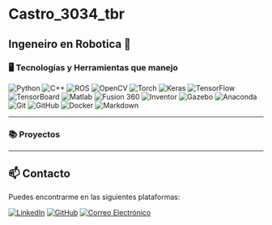 # Castro_3034_tbr 
  ## Ingeneiro en Robotica 🤖

### 🖥️ Tecnologías y Herramientas que manejo
![Python](https://img.shields.io/badge/Python-3670A0?style=for-the-badge&logo=python&logoColor=ffdd54)
![C++](https://img.shields.io/badge/C++-00599C?style=for-the-badge&logo=cplusplus&logoColor=white)
![ROS](https://img.shields.io/badge/ROS-22314E?style=for-the-badge&logo=ros&logoColor=white)
![OpenCV](https://img.shields.io/badge/OpenCV-5C3EE8?style=for-the-badge&logo=opencv&logoColor=white)
![Torch](https://img.shields.io/badge/PyTorch-EE4C2C?style=for-the-badge&logo=pytorch&logoColor=white)
![Keras](https://img.shields.io/badge/Keras-D00000?style=for-the-badge&logo=keras&logoColor=white)
![TensorFlow](https://img.shields.io/badge/TensorFlow-FF6F00?style=for-the-badge&logo=tensorflow&logoColor=white)
![TensorBoard](https://img.shields.io/badge/TensorBoard-FF6F00?style=for-the-badge&logo=tensorflow&logoColor=white)
![Matlab](https://img.shields.io/badge/MATLAB-0076A8?style=for-the-badge&logo=mathworks&logoColor=white)
![Fusion 360](https://img.shields.io/badge/Autodesk%20Fusion%20360-FFAE1A?style=for-the-badge&logo=autodesk&logoColor=black)
![Inventor](https://img.shields.io/badge/Autodesk%20Inventor-0696D7?style=for-the-badge&logo=autodesk&logoColor=white)
![Gazebo](https://img.shields.io/badge/Gazebo-FF4500?style=for-the-badge&logo=gazebo&logoColor=white)
![Anaconda](https://img.shields.io/badge/Anaconda-44A833?style=for-the-badge&logo=anaconda&logoColor=white)
![Git](https://img.shields.io/badge/Git-F05032?style=for-the-badge&logo=git&logoColor=white)
![GitHub](https://img.shields.io/badge/GitHub-181717?style=for-the-badge&logo=github&logoColor=white)
![Docker](https://img.shields.io/badge/Docker-2496ED?style=for-the-badge&logo=docker&logoColor=white)
![Markdown](https://img.shields.io/badge/Markdown-000000?style=for-the-badge&logo=markdown&logoColor=white)

--- 
### 📚 Proyectos

---

## 📫 Contacto

Puedes encontrarme en las siguientes plataformas:

[![LinkedIn](https://img.shields.io/badge/LinkedIn-0A66C2?style=for-the-badge&logo=linkedin&logoColor=white)]([https://www.linkedin.com/in/daniel-castro-72937130a/]) 
[![GitHub](https://img.shields.io/badge/GitHub-181717?style=for-the-badge&logo=github&logoColor=white)](https://github.com/Castro-3034-tbr)
[![Correo Electrónico](https://img.shields.io/badge/Email-D14836?style=for-the-badge&logo=gmail&logoColor=white)](danielcastrogomezzz@gmail.com)



<!--
**Castro-3034-tbr/Castro-3034-tbr** is a ✨ _special_ ✨ repository because its `README.md` (this file) appears on your GitHub profile.

Here are some ideas to get you started:

- 🔭 I’m currently working on ...
- 🌱 I’m currently learning ...
- 👯 I’m looking to collaborate on ...
- 🤔 I’m looking for help with ...
- 💬 Ask me about ...
- 📫 How to reach me: ...
- 😄 Pronouns: ...
- ⚡ Fun fact: ...
-->

